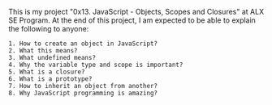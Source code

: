 This is my project "0x13. JavaScript - Objects, Scopes and Closures" at ALX SE Program.
At the end of this project, I am  expected to be able to explain the following to anyone:

	1. How to create an object in JavaScript?
	2. What this means?
	3. What undefined means?
	4. Why the variable type and scope is important?
	5. What is a closure?
	6. What is a prototype?
	7. How to inherit an object from another?
	8. Why JavaScript programming is amazing?
